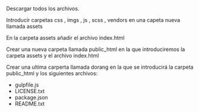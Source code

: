 Descargar todos los archivos.

Introducir carpetas css , imgs , js , scss , vendors en una capeta nueva llamada assets

En la carpeta assets añadir el archivo index.html

Crear una nueva carpeta llamada public_html en la que introduciremos la carpeta assets y el archivo index.html

Crear una ultima carperta llamada dorang en la que se introducirá la carpeta public_html y los siguientes archivos:
- gulpfile.js
- LICENSE.txt
- package.json
- README.txt
